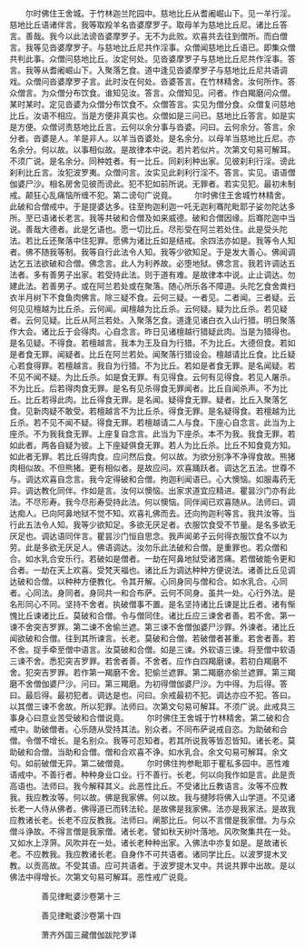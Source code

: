 <!-- { "loadSidebar": true } -->
　　尔时佛住王舍城。于竹林迦兰陀园中。慈地比丘从耆阇崛山下。见一羊行淫。慈地比丘语诸伴言。我等取羖羊名沓婆摩罗子。取母羊为慈地比丘尼。诸比丘答言。善哉。我今以此法谤沓婆摩罗子。无不为此败。欢喜共去往到僧所。而白僧言。我等见沓婆摩罗子。与慈地比丘尼共作淫事。众僧闻慈地比丘语已。即集众僧共判此事。众僧问慈地比丘。汝定何处。见沓婆摩罗子与慈地比丘尼共作淫事。答言。我等从耆阇崛山下。入聚落乞食。道中逢见沓婆摩罗子与慈地比丘尼共语调戏。众僧问沓婆摩罗子言。此时汝在何处。沓婆答言。在竹林精舍。汝何所作。答众僧言。为众僧分布饮食。谁知见汝。答言。众僧知见。问者。作白羯磨问众僧。某时某时。定见沓婆为众僧分布饮食不。众僧答言。实见为僧分食。众僧复问慈地比丘。汝语不相应。当是方便非真实也。众僧如是三问已。慈地比丘答言。如是实是方便。众僧诃责慈地比丘言。云何以余分事与沓婆。问曰。云何余分。答言。余分者。沓婆是人。羊是非人。以羊当沓婆处。是名余分。以母羊当慈地比丘尼。亦名余分。何以故。以事相似故。是故律本中说。若片若似片。次第文句易可解耳。不须广说。是名余分。同种姓者。有一比丘。同刹利种出家。见彼刹利行淫。谤此刹利比丘言。汝犯波罗夷。众僧问言。汝实见此刹利行淫不。答言。实见。语语僧伽婆尸沙。相名房舍见彼而谤此。犯不犯如前所说。无罪者。若实见犯。最初未制戒。颠狂心乱痛恼所缠不犯。第二谤句广说竟。
　　尔时佛住王舍城竹林精舍。此破和合僧戒中。于是提婆达多。往至拘迦利迦一吒无迦利骞陀毗耶子娑勿陀达多所。至已语诸长老言。我等共破和合僧及如来威德。破和合僧因缘。后骞陀迦中当说。善哉大德者。此是乞语也。愿一切比丘。尽形受在阿兰若处住。此是受头陀法。若比丘还聚落中住犯罪。愿佛为诸比丘如是结戒。余四法亦如是。我等令人知者。佛不随我等制。我等自行此法令人知。我等少欲知足。于是发大善心。佛闻调达乞五法欲破和合僧。佛念言。此人为利养故。必堕地狱。佛念言。我若许调达五法者。多有善男子出家。若受持此法。则于道有难。是故律本中说。止止调达。勿建此法。若善男子。或在阿兰若处或在聚落。随心所乐各不障道。头陀乞食舍粪扫衣半月树下不食鱼肉佛言。除三疑不食。云何三疑。一者见。二者闻。三者疑。云何见见檀越为比丘杀。云何闻。闻檀越为比丘杀。云何疑。疑为比丘杀。若见疑者。云何见疑。比丘从阿兰若处。入聚落乞食。道逢见诸白衣入山行猎。明日聚落作大会。诸比丘于会得肉。心自念言。昨日见诸檀越行猎疑此肉。当是为猎得也。是名见疑。不得食。若檀越言。我本为王及自为行猎。不为比丘。大德但食。若如是者食无罪。闻疑者。比丘在阿兰若处。闻聚落行猎设会。檀越请比丘食。比丘疑心若食得罪。若檀越言。我自为行猎。不为比丘。若如是者食无罪。是名闻疑。若不见不闻不疑。为比丘杀。如是食无罪。有见得食。云何有见得食。若见人屠杀。不为比丘。后若得肉食无罪。是名有见杀得食无罪闻者。比丘自闻杀声。不为比丘。比丘若得此肉。比丘得食无罪。是名闻。疑得食无罪。疑者。比丘入聚落乞食。见新肉疑不敢受。若檀越言不为比丘杀。得食无罪。是名疑得食。若檀越为比丘杀。若不见不闻不疑。得食无罪。若檀越请二人与食。下座心自念言。此当为上座杀。不为我我食无罪。上座复自念言。此当为下座杀。本不为我。我食无罪。若如此者。两各自疑为彼。上下座疑俱食无罪。若人为比丘杀。比丘不知食竟方知。如此者无罪。若比丘得肉食。应问然后食。何以故。为欲分别净不净得食故。熊猪肉相似故。不但熊猪。更有相似者。是故应问。欢喜踊跃者。调达乞五法。世尊不与。调达欢喜自念言。我今定得破和合僧。拘迦利闻语已。心大懊恼。如服毒药无异。调达教化同伴。作如是言。汝何以懊恼。出家求道宜应精进。瞿昙沙门亦有此法。不尽形寿。我今尽形寿受持此法。何以懊恼。同伴闻已欢喜随从。法师曰。调达痴人。已向阿鼻地狱不觉不知。欢喜礼佛而去。还向拘迦利等言。我共汝等。当行此五法令人知。我等少欲知足。多欲无厌足者。衣服饮食受不节量。是名多欲无厌足也。调达语同伴言。瞿昙沙门恒自思念。我声闻弟子云何得衣服饮食不以为劳。此是多欲无厌足人。佛语调达。汝勿乐此法破和合僧。是重罪也。若众僧和合。如水乳合安乐行。若破如是僧者。一劫在阿鼻地狱受诸苦痛。若僧破能令更和合者。一劫在天上欢喜。受梵天福也。诸比丘为调达种种方便说法。诸善比丘见调达破和合僧。以种种方便教化。令其开解。心同身同与僧和合。如水乳合。心同者。心同法。身同者。身同共一和合布萨。云何不同身。虽共一处。心行外法。是名形同心不同。坚持不舍者。执破僧事不置。是名坚持诸比丘谏是比丘者。诸有惭愧比丘谏诸比丘。莫破和合僧。令与僧同住。诸比丘应三谏舍者善。若不舍。第一谏不舍突吉罗罪。第二谏不舍偷兰遮。第三谏不舍僧伽婆尸沙罪。外谏者。诸比丘闻欲破和合僧。往到其所谏言。长老。莫破和合僧。若破僧者甚重。若舍者善。若不舍。捉手牵至僧中语言。汝莫破和合僧。如是三谏。外软语三谏。将至僧中软语三谏不舍。悉犯突吉罗罪。若舍者善。不舍者。应作白四羯磨谏。若初白羯磨不舍。犯突吉罗罪。若作第一羯磨不舍。犯偷兰遮罪。第二羯磨亦偷兰遮罪。第三羯磨不舍僧伽婆尸沙。问曰。第三羯磨。为初得僧伽婆尸沙。为中得。为后得。答曰。最后得。最初犯者。调达是也。问曰。余戒最初不犯。调达亦应不犯。答曰。以其僧三谏不舍故。所以犯罪。法师曰。次第文句易可解耳。不须广说。此戒具三事身心曰意业苦受破和合僧说竟。
　　尔时佛住王舍城于竹林精舍。第二破和合戒中。助破僧者。心乐随从受持其法。别众者。不同布萨说戒自恣。为助破和合僧。令僧不增长。是名别众。我等可忍知者。若其所说我等皆忍皆知。诸长老。莫助破和合僧。当助和合僧。僧和合欢喜不诤。如水乳合。余文句易可解耳。余文句。如前破僧无异。第二破僧竟。
　　尔时佛住拘参毗耶于瞿私多园中。恶性难语戒中。不善行者。种种身业口业。行不善行。长老。何以向我作如是言。此是贡高语也。法师曰。我今解释其义。此恶性比丘。不受诸比丘教语言。汝等不应教我。我应教汝等。何以故。佛是我家佛。何以故。我与揵陟将佛入山学道。不见诸长老一人侍从佛者。佛得道已而转法轮。是故佛是我家佛。法亦是我家法。是故我应教诸长老。长老不应反教我。法师曰。阐那比丘。何以不言僧是我家僧。为与众僧斗诤故。不得言僧是我家僧。诸长老。譬如秋天树叶落地。风吹聚集共在一处。又如水上浮蓱。风吹并在一处。诸长老种种出家。入佛法中亦复如是。是故诸长老。不应教我。我应教诸长老。自身作不可共语者。诸同学比丘。以波罗提木叉教。以贡高故。不受其语。应可共语者。于波罗提木叉中。共说共罪中出故。是以佛法中得增长。次第文句易可解耳。恶性戒广说竟。

　　　　善见律毗婆沙卷第十三



　　　　善见律毗婆沙卷第十四

　　　　萧齐外国三藏僧伽跋陀罗译
